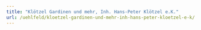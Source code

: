 ```yaml
---
title: "Klötzel Gardinen und mehr, Inh. Hans-Peter Klötzel e.K."
url: /uehlfeld/kloetzel-gardinen-und-mehr-inh-hans-peter-kloetzel-e-k/
---
```


